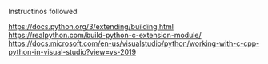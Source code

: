 Instructinos followed

https://docs.python.org/3/extending/building.html
https://realpython.com/build-python-c-extension-module/
https://docs.microsoft.com/en-us/visualstudio/python/working-with-c-cpp-python-in-visual-studio?view=vs-2019